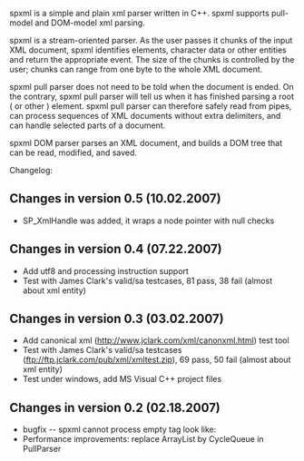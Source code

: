 spxml is a simple and plain xml parser written in C++. spxml supports pull-model and DOM-model xml parsing.

spxml is a stream-oriented parser. As the user passes it chunks of the input XML document, spxml identifies elements, character data or other entities and return the appropriate event. The size of the chunks is controlled by the user; chunks can range from one byte to the whole XML document.

spxml pull parser does not need to be told when the document is ended. On the contrary, spxml pull parser will tell us when it has finished parsing a root ( or other ) element. spxml pull parser can therefore safely read from pipes, can process sequences of XML documents without extra delimiters, and can handle selected parts of a document.

spxml DOM parser parses an XML document, and builds a DOM tree that can be read, modified, and saved.

Changelog:

Changes in version 0.5 (10.02.2007)
-------------------------------------
* SP_XmlHandle was added, it wraps a node pointer with null checks

Changes in version 0.4 (07.22.2007)
-------------------------------------
* Add utf8 and processing instruction support
* Test with James Clark's valid/sa testcases, 81 pass, 38 fail (almost about xml entity)

Changes in version 0.3 (03.02.2007)
-------------------------------------
* Add canonical xml (http://www.jclark.com/xml/canonxml.html) test tool
* Test with James Clark's valid/sa testcases (ftp://ftp.jclark.com/pub/xml/xmltest.zip), 69 pass, 50 fail (almost about xml entity)
* Test under windows, add MS Visual C++ project files

Changes in version 0.2 (02.18.2007)
-------------------------------------
* bugfix -- spxml cannot process empty tag look like:
  <tagname
     attr='val'
  />
* Performance improvements: replace ArrayList by CycleQueue in PullParser
